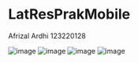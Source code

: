 # LatResPrakMobile

Afrizal Ardhi
123220128

![image](https://github.com/user-attachments/assets/0310c4fe-9929-4533-bd99-d98d22670629)
![image](https://github.com/user-attachments/assets/f0bc6d23-4875-48b3-abf4-264d0b5bc6c1)
![image](https://github.com/user-attachments/assets/035f8bc3-4cf1-4304-b204-18ab43d57f40)
![image](https://github.com/user-attachments/assets/4a710ddb-2868-43bb-a4ae-108c2eb1fb55)



